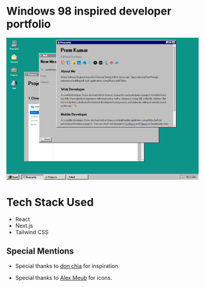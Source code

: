 # Windows 98 inspired developer portfolio

![App Screenshot](screenshot.png)

# Tech Stack Used

- React
- Next.js
- Tailwind CSS

## Special Mentions

- Special thanks to [don chia](https://github.com/DonChiaQE/win95/tree/main) for inspiration.

- Special thanks to [Alex Meub](https://alexmeub.com/projects/windows-98-icons/) for icons.
